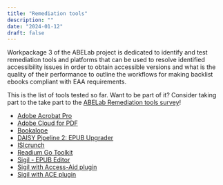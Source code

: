 ```yaml
---
title: "Remediation tools"
description: ""
date: "2024-01-12"
draft: false 
---
```

Workpackage 3 of the ABELab project is dedicated to identify and test remediation tools and platforms that can be used to resolve identified accessibility issues in order to obtain accessible versions and what is the quality of their performance to outline the workflows for making backlist ebooks compliant with EAA requirements.

This is the list of tools tested so far. Want to be part of it? Consider taking part to the take part to the [ABELab Remediation tools survey](https://ec.europa.eu/eusurvey/runner/7355fb1b-91cf-c7dd-4b27-18f33ad87d04)!

* [Adobe Acrobat Pro](https://www.adobe.com/it/acrobat/acrobat-pro.html)
* [Adobe Cloud for PDF](https://www.adobe.com/it/products/acrobat-pro-cc.html)
* [Bookalope](https://bookalope.net/)
* [DAISY Pipeline 2: EPUB Upgrader](https://daisy.org/activities/software/pipeline/pipeline-2/)
* [ISIcrunch](https://www.isicrunch.com/studio/)
* [Readium Go Toolkit](https://github.com/readium/go-toolkit)
* [Sigil - EPUB Editor](https://sigil-ebook.com/)
* [Sigil with Access-Aid plugin](https://github.com/kevinhendricks/Access-Aide)
* [Sigil with ACE plugin](https://www.mobileread.com/forums/showthread.php?t=294678)
